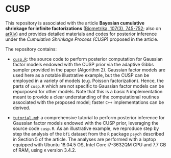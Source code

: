 # CUSP

This repository is associated with the article **Bayesian cumulative shrinkage for infinite factorizations** ([Biometrika, 107(3), 745-752](https://academic.oup.com/biomet/advance-article-abstract/doi/10.1093/biomet/asaa008/5847840); also on [arXiv](http://arxiv.org/abs/1902.04349)) and provides detailed materials and codes for posterior inference under the *Cumulative Shrinkage Process (CUSP)* proposed in the article.

The repository contains:

- [`cusp.R`](https://github.com/siriolegramanti/CUSP/blob/master/cusp.R): the source code to perform posterior computation for Gaussian factor models endowed with the CUSP prior via the adaptive Gibbs sampler provided in the paper (Algorithm 2). Gaussian factor models are used here as a notable illustrative example, but the CUSP can be employed in a variety of models (e.g. Poisson factorization). Hence, the parts of `cusp.R` which are not specific to Gaussian factor models can be repurposed for other models. Note that this is a basic `R` implementation meant to provide a clear understanding of the computational routines associated with the proposed model; faster `C++` implementations can be derived. 

- [`tutorial.md`](https://github.com/siriolegramanti/CUSP/blob/master/tutorial.md): a comprehensive tutorial to perform posterior inference for Gaussian factor models endowed with the CUSP prior, leveraging the source code `cusp.R`. As an illustrative example, we reproduce step by step the analysis of the `bfi` dataset from the `R` package `psych` described in Section 5 of the article. The analyses are performed with a laptop equipped with Ubuntu 18.04.5 OS, Intel Core i7-3632QM CPU and 7.7 GB of RAM, using `R` version 3.4.2.
